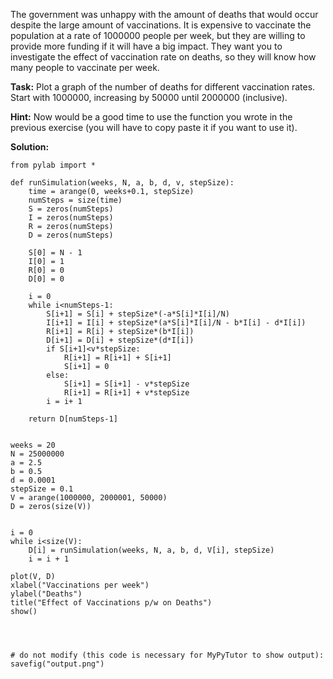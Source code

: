 The government was unhappy with the amount of deaths that would occur despite the large amount of vaccinations. It is expensive to vaccinate the population at a rate of 1000000 people per week, but they are willing to provide more funding if it will have a big impact. They want you to investigate the effect of vaccination rate on deaths, so they will know how many people to vaccinate per week.

**Task:** Plot a graph of the number of deaths for different vaccination rates. Start with 1000000, increasing by 50000 until 2000000 (inclusive).

**Hint:** Now would be a good time to use the function you wrote in the previous exercise (you will have to copy paste it if you want to use it).


**Solution:**
````
from pylab import *

def runSimulation(weeks, N, a, b, d, v, stepSize):
    time = arange(0, weeks+0.1, stepSize)
    numSteps = size(time)
    S = zeros(numSteps)
    I = zeros(numSteps)
    R = zeros(numSteps)
    D = zeros(numSteps)

    S[0] = N - 1
    I[0] = 1
    R[0] = 0
    D[0] = 0

    i = 0
    while i<numSteps-1:
        S[i+1] = S[i] + stepSize*(-a*S[i]*I[i]/N)
        I[i+1] = I[i] + stepSize*(a*S[i]*I[i]/N - b*I[i] - d*I[i])
        R[i+1] = R[i] + stepSize*(b*I[i])
        D[i+1] = D[i] + stepSize*(d*I[i])
        if S[i+1]<v*stepSize:
            R[i+1] = R[i+1] + S[i+1]
            S[i+1] = 0
        else:
            S[i+1] = S[i+1] - v*stepSize
            R[i+1] = R[i+1] + v*stepSize
        i = i+ 1
  
    return D[numSteps-1]


weeks = 20
N = 25000000
a = 2.5
b = 0.5
d = 0.0001
stepSize = 0.1
V = arange(1000000, 2000001, 50000)
D = zeros(size(V))


i = 0
while i<size(V):
    D[i] = runSimulation(weeks, N, a, b, d, V[i], stepSize)
    i = i + 1

plot(V, D)
xlabel("Vaccinations per week")
ylabel("Deaths")
title("Effect of Vaccinations p/w on Deaths")
show()




# do not modify (this code is necessary for MyPyTutor to show output):
savefig("output.png")
````

